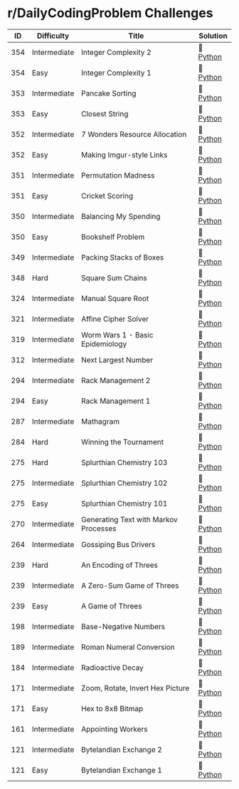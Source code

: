 # r/DailyCodingProblem Challenges

| ID  | Difficulty | Title | Solution |
| --- | ---------- | ----- | -------- |
| 354 | Intermediate | Integer Complexity 2 | :small_orange_diamond: [Python](../master/dailyprogrammer/python/354_intermediate.py)
| 354 | Easy | Integer Complexity 1 | :small_blue_diamond: [Python](../master/dailyprogrammer/python/354_easy.py)
| 353 | Intermediate | Pancake Sorting | :small_orange_diamond: [Python](../master/dailyprogrammer/python/353_intermediate.py)
| 353 | Easy | Closest String | :small_blue_diamond: [Python](../master/dailyprogrammer/python/353_easy.py)
| 352 | Intermediate | 7 Wonders Resource Allocation | :small_blue_diamond: [Python](../master/dailyprogrammer/python/352_intermediate.py)
| 352 | Easy | Making Imgur-style Links | :small_blue_diamond: [Python](../master/dailyprogrammer/python/352_easy.py)
| 351 | Intermediate | Permutation Madness | :small_blue_diamond: [Python](../master/dailyprogrammer/python/351_intermediate.py)
| 351 | Easy | Cricket Scoring | :small_blue_diamond: [Python](../master/dailyprogrammer/python/351_easy.py)
| 350 | Intermediate | Balancing My Spending | :small_orange_diamond: [Python](../master/dailyprogrammer/python/350_intermediate.py)
| 350 | Easy | Bookshelf Problem | :small_blue_diamond: [Python](../master/dailyprogrammer/python/350_easy.py)
| 349 | Intermediate | Packing Stacks of Boxes | :small_blue_diamond: [Python](../master/dailyprogrammer/python/349_intermediate.py)
| 348 | Hard | Square Sum Chains | :small_blue_diamond: [Python](../master/dailyprogrammer/python/348_hard.py)
| 324 | Intermediate | Manual Square Root | :small_blue_diamond: [Python](../master/dailyprogrammer/python/324_intermediate.py)
| 321 | Intermediate | Affine Cipher Solver | :small_blue_diamond: [Python](../master/dailyprogrammer/python/321_intermediate.py)
| 319 | Intermediate | Worm Wars 1 - Basic Epidemiology | :small_blue_diamond: [Python](../master/dailyprogrammer/python/319_intermediate.py)
| 312 | Intermediate | Next Largest Number | :small_blue_diamond: [Python](../master/dailyprogrammer/python/312_intermediate.py)
| 294 | Intermediate | Rack Management 2 | :small_orange_diamond: [Python](../master/dailyprogrammer/python/294_intermediate.py)
| 294 | Easy | Rack Management 1 | :small_blue_diamond: [Python](../master/dailyprogrammer/python/294_easy.py)
| 287 | Intermediate | Mathagram | :small_orange_diamond: [Python](../master/dailyprogrammer/python/287_intermediate.py)
| 284 | Hard | Winning the Tournament | :small_blue_diamond: [Python](../master/dailyprogrammer/python/284_hard.py)
| 275 | Hard | Splurthian Chemistry 103 | :small_orange_diamond: [Python](../master/dailyprogrammer/python/275_hard.py)
| 275 | Intermediate | Splurthian Chemistry 102 | :small_blue_diamond: [Python](../master/dailyprogrammer/python/275_intermediate.py)
| 275 | Easy | Splurthian Chemistry 101 | :small_blue_diamond: [Python](../master/dailyprogrammer/python/275_easy.py)
| 270 | Intermediate | Generating Text with Markov Processes | :small_orange_diamond: [Python](../master/dailyprogrammer/python/270_intermediate.py)
| 264 | Intermediate | Gossiping Bus Drivers | :small_orange_diamond: [Python](../master/dailyprogrammer/python/264_intermediate.py)
| 239 | Hard | An Encoding of Threes | :small_orange_diamond: [Python](../master/dailyprogrammer/python/239_hard.py)
| 239 | Intermediate | A Zero-Sum Game of Threes | :small_blue_diamond: [Python](../master/dailyprogrammer/python/239_intermediate.py)
| 239 | Easy | A Game of Threes | :small_blue_diamond: [Python](../master/dailyprogrammer/python/239_easy.py)
| 198 | Intermediate | Base-Negative Numbers | :small_orange_diamond: [Python](../master/dailyprogrammer/python/198_intermediate.py)
| 189 | Intermediate | Roman Numeral Conversion | :small_blue_diamond: [Python](../master/dailyprogrammer/python/189_intermediate.py)
| 184 | Intermediate | Radioactive Decay | :small_blue_diamond: [Python](../master/dailyprogrammer/python/184_intermediate.py)
| 171 | Intermediate | Zoom, Rotate, Invert Hex Picture | :small_blue_diamond: [Python](../master/dailyprogrammer/python/171_intermediate.py)
| 171 | Easy | Hex to 8x8 Bitmap | :small_blue_diamond: [Python](../master/dailyprogrammer/python/171_easy.py)
| 161 | Intermediate | Appointing Workers | :small_blue_diamond: [Python](../master/dailyprogrammer/python/161_intermediate.py)
| 121 | Intermediate | Bytelandian Exchange 2 | :small_blue_diamond: [Python](../master/dailyprogrammer/python/121_intermediate.py)
| 121 | Easy | Bytelandian Exchange 1 | :small_blue_diamond: [Python](../master/dailyprogrammer/python/121_easy.py)